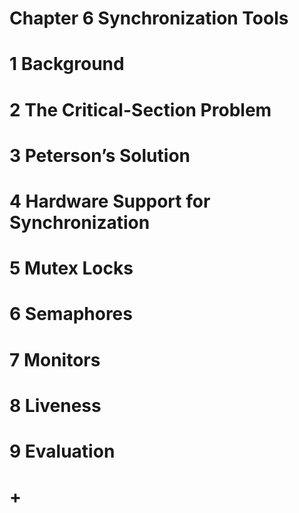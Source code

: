 # Chapter 6 Synchronization Tools

# 1 Background

# 2 The Critical-Section Problem

# 3 Peterson’s Solution

# 4 Hardware Support for Synchronization

# 5 Mutex Locks

# 6 Semaphores

# 7 Monitors

# 8 Liveness

# 9 Evaluation

# +
